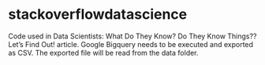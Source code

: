 # stackoverflowdatascience

Code used in Data Scientists: What Do They Know? Do They Know Things?? Let’s Find Out! article.
Google Bigquery needs to be executed and exported as CSV. The exported file will be read from the 
data folder.
